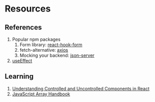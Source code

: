 # Resources

## References

1. Popular npm packages
   1. Form library: [react-hook-form](https://react-hook-form.com/get-started)
   2. fetch-alternative: [axios](https://www.npmjs.com/package/axios)
   3. Mocking your backend: [json-server](https://www.npmjs.com/package/json-server)
2. [useEffect](https://react.dev/reference/react/useEffect)

## Learning

1. [Understanding Controlled and Uncontrolled Components in React](https://blog.saeloun.com/2024/07/19/react-controlled-uncontrolled-components/)
2. [JavaScript Array Handbook](https://www.freecodecamp.org/news/javascript-array-handbook/)

